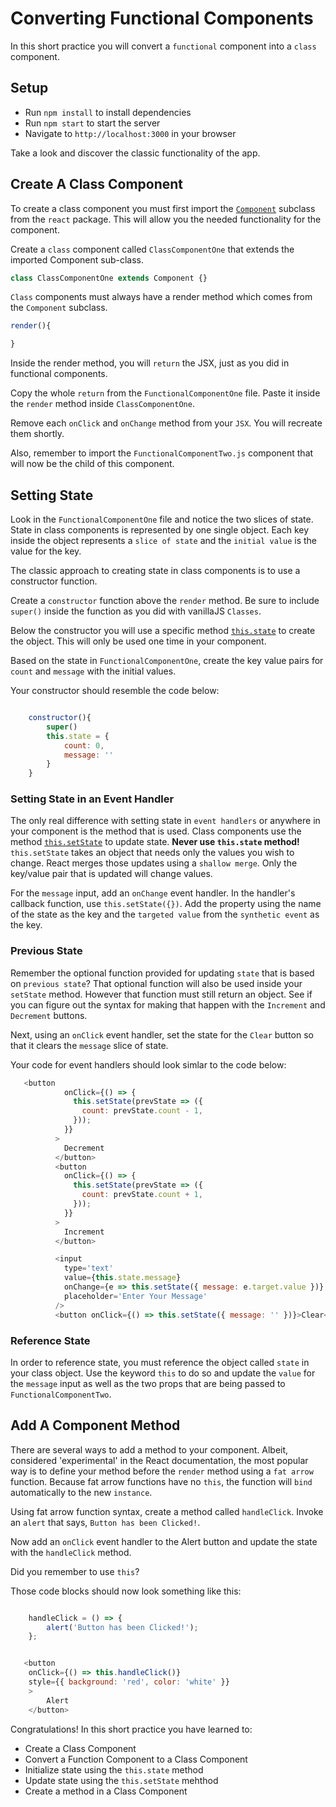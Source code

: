 # Converting Functional Components

In this short practice you will convert a `functional` component into a `class` component.

## Setup

- Run `npm install` to install dependencies
- Run `npm start` to start the server
- Navigate to `http://localhost:3000` in your browser

Take a look and discover the classic functionality of the app.

## Create A Class Component

To create a class component you must first import the
[`Component`][react-component] subclass from the `react` package. This will
allow you the needed functionality for the component.

Create a `class` component called `ClassComponentOne` that extends the imported
Component sub-class.

```js
class ClassComponentOne extends Component {}
```

`Class` components must always have a render method which comes from the
`Component` subclass.

```js
render(){

}

```

Inside the render method, you will `return` the JSX, just as you did in
functional components.

Copy the whole `return` from the `FunctionalComponentOne` file. Paste it
inside the `render` method inside `ClassComponentOne`.

Remove each `onClick` and `onChange` method from your `JSX`. You will recreate
them shortly.

Also, remember to import the `FunctionalComponentTwo.js` component that will now
be the child of this component.

## Setting State

Look in the `FunctionalComponentOne` file and notice the two slices of state.
State in class components is represented by one single object. Each key inside
the object represents a `slice of state` and the `initial value` is the value
for the key.

The classic approach to creating state in class components is to use a
constructor function.

Create a `constructor` function above the `render` method. Be sure to include
`super()` inside the function as you did with vanillaJS `Classes`.

Below the constructor you will use a specific method [`this.state`][state] to
create the object. This will only be used one time in your component.

Based on the state in `FunctionalComponentOne`, create the key value pairs for
`count` and `message` with the initial values.

Your constructor should resemble the code below:

```js

    constructor(){
        super()
        this.state = {
            count: 0,
            message: ''
        }
    }

```

### Setting State in an Event Handler

The only real difference with setting state in `event handlers` or anywhere in
your component is the method that is used. Class components use the method
[`this.setState`][setstate] to update state. **Never use `this.state` method!**
`this.setState` takes an object that needs only the values you wish to change.
React merges those updates using a `shallow merge`. Only the key/value pair that
is updated will change values.

For the `message` input, add an `onChange` event handler. In the handler's
callback function, use `this.setState({})`. Add the property using the name of
the state as the key and the `targeted value` from the `synthetic event` as the
key.

### Previous State

Remember the optional function provided for updating `state` that is based on
`previous state`? That optional function will also be used inside your
`setState` method. However that function must still return an object. See if you
can figure out the syntax for making that happen with the `Increment` and
`Decrement` buttons.

Next, using an `onClick` event handler, set the state for the `Clear` button so
that it clears the `message` slice of state.

Your code for event handlers should look simlar to the code below:

```js
   <button
            onClick={() => {
              this.setState(prevState => ({
                count: prevState.count - 1,
              }));
            }}
          >
            Decrement
          </button>
          <button
            onClick={() => {
              this.setState(prevState => ({
                count: prevState.count + 1,
              }));
            }}
          >
            Increment
          </button>

          <input
            type='text'
            value={this.state.message}
            onChange={e => this.setState({ message: e.target.value })}
            placeholder='Enter Your Message'
          />
          <button onClick={() => this.setState({ message: '' })}>Clear</button>
```

### Reference State

In order to reference state, you must reference the object called `state` in your class object. Use the keyword `this` to do so and update the `value` for the `message` input as well as the two props that are being passed to `FunctionalComponentTwo`.

## Add A Component Method

There are several ways to add a method to your component. Albeit, considered
'experimental' in the React documentation, the most popular way is to define
your method before the `render` method using a `fat arrow` function. Because fat
arrow functions have no `this`, the function will `bind` automatically to the
new `instance`.

Using fat arrow function syntax, create a method called `handleClick`. Invoke an `alert` that says, `Button has been Clicked!`.

Now add an `onClick` event handler to the Alert button and update the state with the `handleClick` method.

Did you remember to use `this`?

Those code blocks should now look something like this:

```js

    handleClick = () => {
        alert('Button has been Clicked!');
    };

```

```js

   <button
    onClick={() => this.handleClick()}
    style={{ background: 'red', color: 'white' }}
    >
        Alert
    </button>

```

Congratulations! In this short practice you have learned to:

- Create a Class Component
- Convert a Function Component to a Class Component
- Initialize state using the `this.state` method
- Update state using the `this.setState` mehthod
- Create a method in a Class Component



[react-component]: https://reactjs.org/docs/react-component.html
[setstate]: https://reactjs.org/docs/react-component.html#setstate
[state]: https://reactjs.org/docs/react-component.html#state
